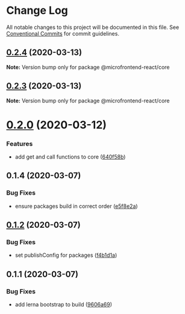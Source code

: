 # Change Log

All notable changes to this project will be documented in this file.
See [Conventional Commits](https://conventionalcommits.org) for commit guidelines.

## [0.2.4](https://github.com/microfrontend-react/microfrontend-react/compare/v0.2.3...v0.2.4) (2020-03-13)

**Note:** Version bump only for package @microfrontend-react/core





## [0.2.3](https://github.com/microfrontend-react/microfrontend-react/compare/v0.2.2...v0.2.3) (2020-03-13)

**Note:** Version bump only for package @microfrontend-react/core





# [0.2.0](https://github.com/microfrontend-react/microfrontend-react/compare/v0.1.4...v0.2.0) (2020-03-12)


### Features

* add get and call functions to core ([640f58b](https://github.com/microfrontend-react/microfrontend-react/commit/640f58b95819813bd69a4743a4cfdbdfab1e85e5))





## 0.1.4 (2020-03-07)


### Bug Fixes

* ensure packages build in correct order ([e5f8e2a](https://github.com/microfrontend-react/microfrontend-react/commit/e5f8e2a82217ffabcb0ec0a8f48b5dc169602c3d))





## [0.1.2](https://github.com/microfrontend-react/microfrontend-react/compare/v0.1.1...v0.1.2) (2020-03-07)


### Bug Fixes

* set publishConfig for packages ([f4b1d1a](https://github.com/microfrontend-react/microfrontend-react/commit/f4b1d1afa20d7a659db6ca306239d99fa151bc56))





## 0.1.1 (2020-03-07)


### Bug Fixes

* add lerna bootstrap to build ([9606a69](https://github.com/microfrontend-react/microfrontend-react/commit/9606a691b91e011d2c22fe29e9bf94ea1f98809b))
